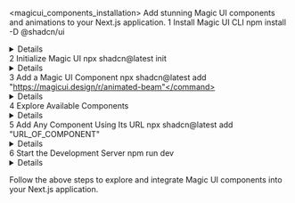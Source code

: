 <magicui_components_installation>
  <instructions>
    <title>How to Install and Use Magic UI Components in Your Next.js Project</title>
    <description>Add stunning Magic UI components and animations to your Next.js application.</description>
    <steps>
      <step>
        <number>1</number>
        <description>Install Magic UI CLI</description>
        <action>
          <command>npm install -D @shadcn/ui</command>
        </action>
        <details>
          <item>Installs the CLI needed to add Magic UI components.</item>
        </details>
      </step>
      <step>
        <number>2</number>
        <description>Initialize Magic UI</description>
        <action>
          <command>npx shadcn@latest init</command>
        </action>
        <details>
          <item>Sets up Magic UI for your project.</item>
        </details>
      </step>
      <step>
        <number>3</number>
        <description>Add a Magic UI Component</description>
        <action>
          <command>npx shadcn@latest add "https://magicui.design/r/animated-beam"</command>
        </action>
        <details>
          <item>Adds the "Animated Beam" component from Magic UI.</item>
        </details>
      </step>
      <step>
        <number>4</number>
        <description>Explore Available Components</description>
        <details>
          <item>Components you can add:</item>
          <sublist>
            <item><strong>Basic Components:</strong> Marquee, Hero Video Dialog, Bento Grid, Animated List, Dock, Globe, Tweet Card</item>
            <item><strong>Special Effects:</strong> Animated Beam, Border Beam, Shine Border, Magic Card, Meteors, Neon Gradient Card, Confetti, Particles, Cool Mode</item>
            <item><strong>Animations:</strong> Blur Fade, Text Animations, Number Ticker, Animated Shiny Text, Animated Gradient Text, Text Reveal, Typing Animation, Scroll Based Velocity</item>
            <item><strong>Buttons:</strong> Rainbow Button, Shimmer Button, Pulsating Button, Ripple Button, Animated Subscribe Button</item>
            <item><strong>Backgrounds:</strong> Flickering Grid, Animated Grid Pattern, Retro Grid, Ripple</item>
          </sublist>
        </details>
      </step>
      <step>
        <number>5</number>
        <description>Add Any Component Using Its URL</description>
        <action>
          <command>npx shadcn@latest add "URL_OF_COMPONENT"</command>
        </action>
        <details>
          <item>Replace "URL_OF_COMPONENT" with the URL of the desired Magic UI component, e.g., <code>https://magicui.design/r/confetti</code>.</item>
        </details>
      </step>
      <step>
        <number>6</number>
        <description>Start the Development Server</description>
        <action>
          <command>npm run dev</command>
        </action>
        <details>
          <item>Runs your project locally.</item>
          <item>Ensures the added components are visible and functional.</item>
        </details>
      </step>
    </steps>
  </instructions>

  <execution>
    <prompt>Follow the above steps to explore and integrate Magic UI components into your Next.js application.</prompt>
  </execution>
</magicui_components_installation>
